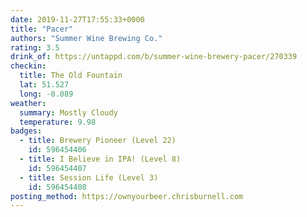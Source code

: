 ```yaml
---
date: 2019-11-27T17:55:33+0000
title: "Pacer"
authors: "Summer Wine Brewing Co."
rating: 3.5
drink_of: https://untappd.com/b/summer-wine-brewery-pacer/270339
checkin:
  title: The Old Fountain
  lat: 51.527
  long: -0.089
weather:
  summary: Mostly Cloudy
  temperature: 9.98
badges:
  - title: Brewery Pioneer (Level 22)
    id: 596454406
  - title: I Believe in IPA! (Level 8)
    id: 596454407
  - title: Session Life (Level 3)
    id: 596454408
posting_method: https://ownyourbeer.chrisburnell.com
---
```

